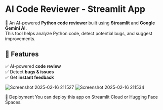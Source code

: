 # AI Code Reviewer - Streamlit App  

🚀 An AI-powered **Python code reviewer** built using **Streamlit** and **Google Gemini AI**.  
This tool helps analyze Python code, detect potential bugs, and suggest improvements.  

## 🔹 Features  
✅ AI-powered **code review**  
✅ Detect **bugs & issues**  
✅ Get **instant feedback**  

![Screenshot 2025-02-16 211527](https://github.com/user-attachments/assets/8d4d8d8d-e58a-4d37-9380-76e410790062)
![Screenshot 2025-02-16 211534](https://github.com/user-attachments/assets/8a451c6a-9e44-4232-b5be-ab4e81a6e286)

🚀 Deployment
You can deploy this app on Streamlit Cloud or Hugging Face Spaces.
